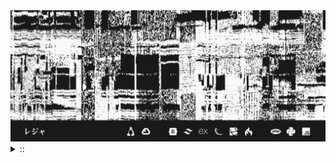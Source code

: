 <img src="./banner.png">
<details><summary> :: </summary>
<!--START_SECTION:waka-->

```
From: 09 August 2024 - To: 11 January 2025

Total Time: 874 hrs 38 mins

Python                     260 hrs 36 mins ///////------------------   27.86 %
PHP                        170 hrs 56 mins /////--------------------   18.28 %
Other                      60 hrs 43 mins  //-----------------------   06.49 %
```

<!--END_SECTION:waka-->
</details>
